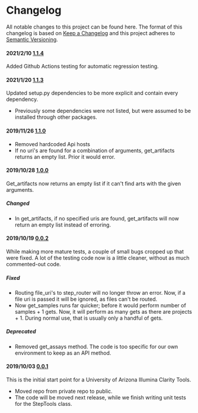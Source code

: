 # Changelog

All notable changes to this project can be found here.
The format of this changelog is based on [Keep a Changelog](https://keepachangelog.com/en/1.0.0/) and this project adheres to [Semantic Versioning](https://semver.org/spec/v2.0.0.html).

#### 2021/2/10 [1.1.4](https://github.com/UACoreFacilitiesIT/UA-Clarity-Tools)

Added Github Actions testing for automatic regression testing.

#### 2021/1/20 [1.1.3](https://github.com/UACoreFacilitiesIT/UA-Clarity-Tools)

Updated setup.py dependencies to be more explicit and contain every dependency.

- Previously some dependencies were not listed, but were assumed to be installed through other packages.

#### 2019/11/26 [1.1.0](https://github.com/UACoreFacilitiesIT/UA-Clarity-Tools)

- Removed hardcoded Api hosts
- If no uri's are found for a combination of arguments, get_artifacts returns an empty list. Prior it would error.

#### 2019/10/28 [1.0.0](https://github.com/UACoreFacilitiesIT/UA-Clarity-Tools/commit/3c10f9bbc8125b68b1d118ad9be2f1a9c264adf1)

Get_artifacts now returns an empty list if it can't find arts with the given arguments.

##### Changed

- In get_artifacts, if no specified uris are found, get_artifacts will now return an empty list instead of erroring.

#### 2019/10/19 [0.0.2](https://github.com/UACoreFacilitiesIT/UA-Clarity-Tools/commit/0295910650d296d2ca2cb49a12f70c8943a32264)

While making more mature tests, a couple of small bugs cropped up that were fixed. A lot of the testing code now is a little cleaner, without as much commented-out code.

##### Fixed

- Routing file_uri's to step_router will no longer throw an error. Now, if a file uri is passed it will be ignored, as files can't be routed.
- Now get_samples runs far quicker; before it would perform number of samples + 1 gets. Now, it will perform as many gets as there are projects + 1. During normal use, that is usually only a handful of gets.

##### Deprecated

- Removed get_assays method. The code is too specific for our own environment to keep as an API method.

#### 2019/10/03 [0.0.1](https://github.com/UACoreFacilitiesIT/UA-Clarity-Tools/commit/db749e06683367528f9365603bde84cf6da2cc49)

This is the initial start point for a University of Arizona Illumina Clarity Tools.

- Moved repo from private repo to public.
- The code will be moved next release, while we finish writing unit tests for the StepTools class.
